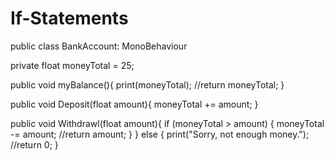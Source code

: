 # If-Statements

public class BankAccount: MonoBehaviour

private float moneyTotal = 25;

public void myBalance(){
    print(moneyTotal);
    //return moneyTotal;
}

public void Deposit(float amount){
    moneyTotal += amount;
}

public void Withdrawl(float amount){
    if (moneyTotal > amount) {
    moneyTotal -= amount;
    //return amount;
    }
} else {
    print("Sorry, not enough money.");
    //return 0;
}
